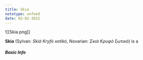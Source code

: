 ```yaml
---
title: Skia
notetype: unfeed
date: 02-02-2022
---
```


![[Skia.png]]

**Skia** (Sylvan: *Skiá Kryfó xotikó*, Novarian: *Σκιά Κρυφό ξωτικό*) is a 

##### Basic Info
